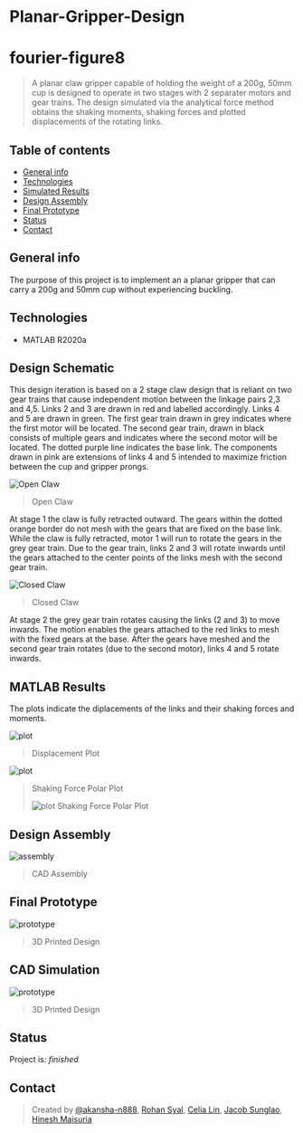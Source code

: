 # Planar-Gripper-Design
# fourier-figure8
> A planar claw gripper capable of holding the weight of a 200g, 50mm cup is designed to operate in two stages with 2 separater motors and gear trains. The design simulated via the analytical force method obtains the shaking moments, shaking forces and plotted displacements of the rotating links.  

## Table of contents
* [General info](#general-info)
* [Technologies](#technologies)
* [Simulated Results](#simulated-results)
* [Design Assembly](#design-assembly)
* [Final Prototype](#final-prototype)
* [Status](#status)
* [Contact](#contact)

## General info
The purpose of this project is to implement an a planar gripper that can carry a 200g and 50mm cup without experiencing buckling. 

## Technologies
* MATLAB R2020a

## Design Schematic
This design iteration is based on a 2 stage claw design that is reliant on two gear trains that cause independent motion between the linkage pairs 2,3 and 4,5. Links 2 and 3 are drawn in red and labelled accordingly. Links 4 and 5 are drawn in green. The first gear train drawn in grey indicates where the first motor will be located. The second gear train, drawn in black consists of multiple gears and indicates where the second motor will be located. The dotted purple line indicates the base link. The components drawn in pink are extensions of links 4 and 5 intended to maximize friction between the cup and gripper prongs. 

![Open Claw](Images/plot.PNG)
> Open Claw

At stage 1 the claw is fully retracted outward. The gears within the dotted orange border do not mesh with the gears that are fixed on the base link. While the claw is fully retracted, motor 1 will run to rotate the gears in the grey gear train. Due to the gear train, links 2 and 3 will rotate inwards until the gears attached to the center points of the links mesh with the second gear train.

![Closed Claw](Images/plot.PNG)
> Closed Claw

At stage 2 the grey gear train rotates causing the links (2 and 3) to move inwards. The motion enables the gears attached to the red links to mesh with the fixed gears at the base. After the gears have meshed and the second gear train rotates (due to the second motor), links 4 and 5 rotate inwards. 

## MATLAB Results
The plots indicate the diplacements of the links and their shaking forces and moments.

![plot](Images/plot.PNG)
> Displacement Plot
>
![plot](Images/plot.PNG)
> Shaking Force Polar Plot
> 
> ![plot](Images/plot.PNG)
> Shaking Force Polar Plot

## Design Assembly
![assembly](Images/cad.PNG)
> CAD Assembly

## Final Prototype
![prototype](Images/print.PNG)
> 3D Printed Design

## CAD Simulation
![prototype](Images/print.PNG)
> 3D Printed Design

## Status
Project is: _finished_

## Contact
> Created by [@akansha-n888](https://www.linkedin.com/in/akansha-nagar/),
> [Rohan Syal](mailto:rohan.syal@ryerson.ca?subject=[GitHub]%20Source%20Han%20Sans),
> [Celia Lin](mailto:celia.lin@ryerson.ca?subject=[GitHub]%20Source%20Han%20Sans),
> [Jacob Sunglao](mailto:jacob.sunglao@ryerson.ca?subject=[GitHub]%20Source%20Han%20Sans),
> [Hinesh Maisuria](mailto:hmaisuria@ryerson.ca?subject=[GitHub]%20Source%20Han%20Sans)
